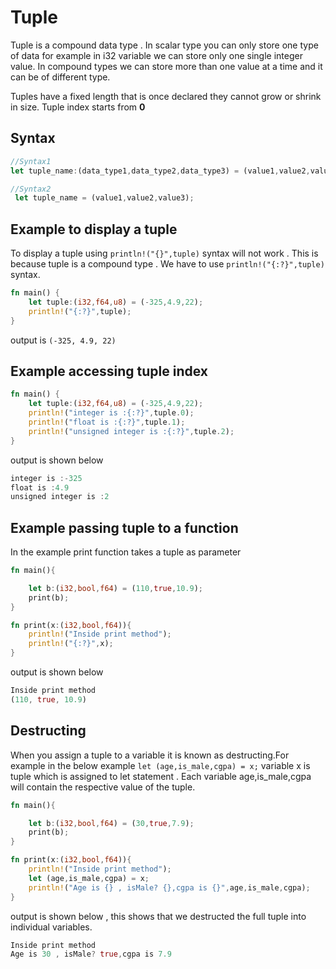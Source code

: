 # Tuple

Tuple is a compound data type . In scalar type you can only store one type of
data for example in i32 variable we can store only one single integer value.
In compound types we can store more than one value at a time and it can be of different type.  

Tuples have a fixed length that is once declared they cannot grow or shrink in size. Tuple index starts from **0**

## Syntax

```rust
//Syntax1
let tuple_name:(data_type1,data_type2,data_type3) = (value1,value2,value3);

//Syntax2
 let tuple_name = (value1,value2,value3);
```

## Example to display a tuple

To display a tuple using `println!("{}",tuple)` syntax will not work . This is because tuple is a compound type . We have to use `println!("{:?}",tuple)` syntax.

```rust
fn main() {
    let tuple:(i32,f64,u8) = (-325,4.9,22);
    println!("{:?}",tuple);
}

```

output is `(-325, 4.9, 22)`

## Example accessing tuple index

```rust
fn main() {
    let tuple:(i32,f64,u8) = (-325,4.9,22);
    println!("integer is :{:?}",tuple.0);
    println!("float is :{:?}",tuple.1);
    println!("unsigned integer is :{:?}",tuple.2);
}

```

output is shown below

```rust
integer is :-325
float is :4.9
unsigned integer is :2
```

## Example passing tuple to a function

In the example print function takes a tuple as parameter

```rust
fn main(){

    let b:(i32,bool,f64) = (110,true,10.9);
    print(b);
}

fn print(x:(i32,bool,f64)){
    println!("Inside print method");
    println!("{:?}",x);
}

```

output is shown below

```rust
Inside print method
(110, true, 10.9)
```

## Destructing

When you assign a tuple to a variable it is known as destructing.For example
 in the below example `let (age,is_male,cgpa) = x;` variable x is tuple which is assigned to let statement . Each variable age,is_male,cgpa will contain the respective value of the tuple.

```rust
fn main(){

    let b:(i32,bool,f64) = (30,true,7.9);
    print(b);
}

fn print(x:(i32,bool,f64)){
    println!("Inside print method");
    let (age,is_male,cgpa) = x;
    println!("Age is {} , isMale? {},cgpa is {}",age,is_male,cgpa);
}
```

output is shown below , this shows that we destructed the full tuple into individual variables.

```rust
Inside print method
Age is 30 , isMale? true,cgpa is 7.9
```
